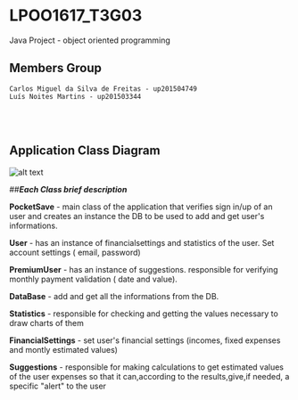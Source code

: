 # LPOO1617_T3G03

Java Project - object oriented programming



## Members Group

    Carlos Miguel da Silva de Freitas - up201504749
    Luís Noites Martins - up201503344
    
<br><br>
## Application Class Diagram

![alt text](https://github.com/luisnmartins/LPOO1617_T3G03/blob/final-project-delivery/Resources/PocketSaveUML.png)

##***Each Class brief description***<br>

  **PocketSave** - main class of the application that verifies sign in/up of an user and creates an instance the DB to be used to add and get user's informations.<br>
  
  **User** - has an instance of financialsettings and statistics of the user. Set account settings ( email, password)<br>
  
  **PremiumUser** - has an instance of suggestions. responsible for verifying monthly payment validation ( date and value).<br>
  
  **DataBase** - add and get all the informations from the DB.<br>
  
  **Statistics** - responsible for checking and getting the values necessary to draw charts of them<br>
  
  **FinancialSettings** -  set user's financial settings (incomes, fixed expenses and montly estimated values)<br>
  
  **Suggestions** - responsible for making calculations to get estimated values of the user expenses so that it can,according to the                     results,give,if needed, a specific "alert" to the user <br>

